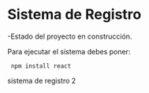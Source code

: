 <h1> Sistema de Registro </h1>

-Estado del proyecto en construcción.

Para ejecutar el sistema debes poner: 

```  npm install react  ```

sistema de registro 2
